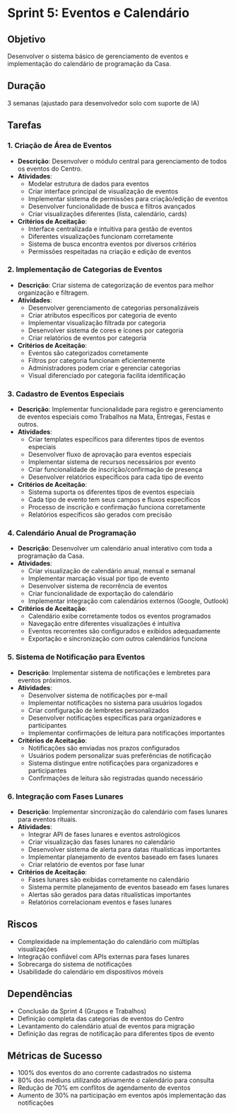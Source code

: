 # Sprint 5: Eventos e Calendário

## Objetivo
Desenvolver o sistema básico de gerenciamento de eventos e implementação do calendário de programação da Casa.

## Duração
3 semanas (ajustado para desenvolvedor solo com suporte de IA)

## Tarefas

### 1. Criação de Área de Eventos
- **Descrição**: Desenvolver o módulo central para gerenciamento de todos os eventos do Centro.
- **Atividades**:
  - Modelar estrutura de dados para eventos
  - Criar interface principal de visualização de eventos
  - Implementar sistema de permissões para criação/edição de eventos
  - Desenvolver funcionalidade de busca e filtros avançados
  - Criar visualizações diferentes (lista, calendário, cards)
- **Critérios de Aceitação**:
  - Interface centralizada e intuitiva para gestão de eventos
  - Diferentes visualizações funcionam corretamente
  - Sistema de busca encontra eventos por diversos critérios
  - Permissões respeitadas na criação e edição de eventos

### 2. Implementação de Categorias de Eventos
- **Descrição**: Criar sistema de categorização de eventos para melhor organização e filtragem.
- **Atividades**:
  - Desenvolver gerenciamento de categorias personalizáveis
  - Criar atributos específicos por categoria de evento
  - Implementar visualização filtrada por categoria
  - Desenvolver sistema de cores e ícones por categoria
  - Criar relatórios de eventos por categoria
- **Critérios de Aceitação**:
  - Eventos são categorizados corretamente
  - Filtros por categoria funcionam eficientemente
  - Administradores podem criar e gerenciar categorias
  - Visual diferenciado por categoria facilita identificação

### 3. Cadastro de Eventos Especiais
- **Descrição**: Implementar funcionalidade para registro e gerenciamento de eventos especiais como Trabalhos na Mata, Entregas, Festas e outros.
- **Atividades**:
  - Criar templates específicos para diferentes tipos de eventos especiais
  - Desenvolver fluxo de aprovação para eventos especiais
  - Implementar sistema de recursos necessários por evento
  - Criar funcionalidade de inscrição/confirmação de presença
  - Desenvolver relatórios específicos para cada tipo de evento
- **Critérios de Aceitação**:
  - Sistema suporta os diferentes tipos de eventos especiais
  - Cada tipo de evento tem seus campos e fluxos específicos
  - Processo de inscrição e confirmação funciona corretamente
  - Relatórios específicos são gerados com precisão

### 4. Calendário Anual de Programação
- **Descrição**: Desenvolver um calendário anual interativo com toda a programação da Casa.
- **Atividades**:
  - Criar visualização de calendário anual, mensal e semanal
  - Implementar marcação visual por tipo de evento
  - Desenvolver sistema de recorrência de eventos
  - Criar funcionalidade de exportação do calendário
  - Implementar integração com calendários externos (Google, Outlook)
- **Critérios de Aceitação**:
  - Calendário exibe corretamente todos os eventos programados
  - Navegação entre diferentes visualizações é intuitiva
  - Eventos recorrentes são configurados e exibidos adequadamente
  - Exportação e sincronização com outros calendários funciona

### 5. Sistema de Notificação para Eventos
- **Descrição**: Implementar sistema de notificações e lembretes para eventos próximos.
- **Atividades**:
  - Desenvolver sistema de notificações por e-mail
  - Implementar notificações no sistema para usuários logados
  - Criar configuração de lembretes personalizados
  - Desenvolver notificações específicas para organizadores e participantes
  - Implementar confirmações de leitura para notificações importantes
- **Critérios de Aceitação**:
  - Notificações são enviadas nos prazos configurados
  - Usuários podem personalizar suas preferências de notificação
  - Sistema distingue entre notificações para organizadores e participantes
  - Confirmações de leitura são registradas quando necessário

### 6. Integração com Fases Lunares
- **Descrição**: Implementar sincronização do calendário com fases lunares para eventos rituais.
- **Atividades**:
  - Integrar API de fases lunares e eventos astrológicos
  - Criar visualização das fases lunares no calendário
  - Desenvolver sistema de alerta para datas ritualísticas importantes
  - Implementar planejamento de eventos baseado em fases lunares
  - Criar relatório de eventos por fase lunar
- **Critérios de Aceitação**:
  - Fases lunares são exibidas corretamente no calendário
  - Sistema permite planejamento de eventos baseado em fases lunares
  - Alertas são gerados para datas ritualísticas importantes
  - Relatórios correlacionam eventos e fases lunares

## Riscos
- Complexidade na implementação do calendário com múltiplas visualizações
- Integração confiável com APIs externas para fases lunares
- Sobrecarga do sistema de notificações
- Usabilidade do calendário em dispositivos móveis

## Dependências
- Conclusão da Sprint 4 (Grupos e Trabalhos)
- Definição completa das categorias de eventos do Centro
- Levantamento do calendário atual de eventos para migração
- Definição das regras de notificação para diferentes tipos de evento

## Métricas de Sucesso
- 100% dos eventos do ano corrente cadastrados no sistema
- 80% dos médiuns utilizando ativamente o calendário para consulta
- Redução de 70% em conflitos de agendamento de eventos
- Aumento de 30% na participação em eventos após implementação das notificações
